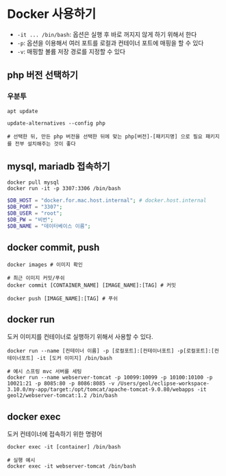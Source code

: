# Docker 사용하기

- `-it ... /bin/bash`: 옵션은 실행 후 바로 꺼지지 않게 하기 위해서 한다
- `-p`: 옵션을 이용해서 여러 포트를 로컬과 컨테이너 포트에 매핑을 할 수 있다
- `-v`: 매핑할 볼륨 저장 경로를 지정할 수 있다

## php 버전 선택하기

### 우분투

```shell
apt update

update-alternatives --config php

# 선택한 뒤, 만든 php 버전을 선택한 뒤에 맞는 php[버전]-[패키지명] 으로 필요 패키지를 전부 설치해주는 것이 좋다
```

## mysql, mariadb 접속하기

```shell
docker pull mysql
docker run -it -p 3307:3306 /bin/bash
````

```php
$DB_HOST = "docker.for.mac.host.internal"; # docker.host.internal
$DB_PORT = "3307";
$DB_USER = "root";
$DB_PW = "비번";
$DB_NAME = "데이터베이스 이름";
```


## docker commit, push

```shell
docker images # 이미지 확인

# 최근 이미지 커밋/푸쉬
docker commit [CONTAINER_NAME] [IMAGE_NAME]:[TAG] # 커밋

docker push [IMAGE_NAME]:[TAG] # 푸쉬
```

## docker run

도커 이미지를 컨테이너로 실행하기 위해서 사용할 수 있다.

```shell
docker run --name [컨테이너 이름] -p [로컬포트]:[컨테이너포트] -p[로컬포트]:[컨테이너포트] -it [도커 이미지] /bin/bash

# 예시 스프링 mvc 서버를 세팅
docker run --name webserver-tomcat -p 10099:10099 -p 10100:10100 -p 10021:21 -p 8085:80 -p 8086:8085 -v /Users/geol/eclipse-workspace-3.10.0/my-app/target:/opt/tomcat/apache-tomcat-9.0.80/webapps -it geol2/webserver-tomcat:1.2 /bin/bash
```

## docker exec

도커 컨테이너에 접속하기 위한 명령어

```shell
docker exec -it [container] /bin/bash

# 실행 예시
docker exec -it webserver-tomcat /bin/bash
```